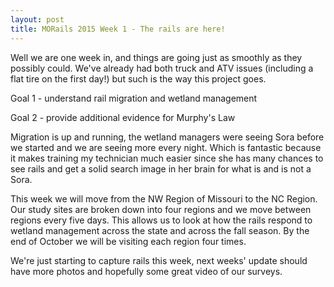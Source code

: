 ```yaml
---
layout: post
title: MORails 2015 Week 1 - The rails are here!
---
```


Well we are one week in, and things are going just as smoothly as they possibly could. We've already had both truck and ATV issues (including a flat tire on the first day!) but such is the way this project goes. 

Goal 1 - understand rail migration and wetland management

Goal 2 - provide additional evidence for Murphy's Law

Migration is up and running, the wetland managers were seeing Sora before we started and we are seeing more every night. Which is fantastic because it makes training my technician much easier since she has many chances to see rails and get a solid search image in her brain for what is and is not a Sora. 

This week we will move from the NW Region of Missouri to the NC Region. Our study sites are broken down into four regions and we move between regions every five days. This allows us to look at how the rails respond to wetland management across the state and across the fall season. By the end of October we will be visiting each region four times. 

We're just starting to capture rails this week, next weeks' update should have more photos and hopefully some great video of our surveys. 
